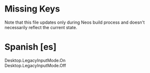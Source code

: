 # Missing Keys
Note that this file updates only during Neos build process and doesn't necessarily reflect the current state.

# Spanish [es]
Desktop.LegacyInputMode.On  
Desktop.LegacyInputMode.Off  

